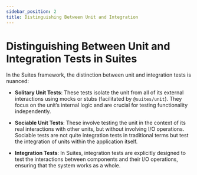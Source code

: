 ```yaml
---
sidebar_position: 2
title: Distinguishing Between Unit and Integration
---
```


# Distinguishing Between Unit and Integration Tests in Suites

In the Suites framework, the distinction between unit and integration tests is nuanced:

- **Solitary Unit Tests**: These tests isolate the unit from all of its external interactions using mocks or stubs
  (facilitated by `@suites/unit`). They focus on the unit’s internal logic and are crucial for testing functionality
  independently.

- **Sociable Unit Tests**: These involve testing the unit in the context of its real interactions with other units, but
  without involving I/O operations. Sociable tests are not quite integration tests in traditional terms but test the
  integration of units within the application itself.

- **Integration Tests**: In Suites, integration tests are explicitly designed to test the interactions between
  components and their I/O operations, ensuring that the system works as a whole.

